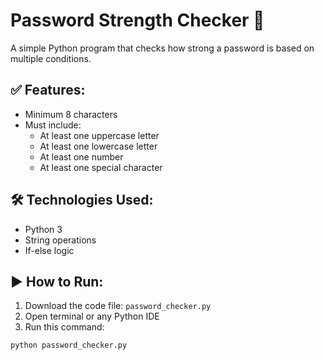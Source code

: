 # Password Strength Checker 🔐

A simple Python program that checks how strong a password is based on multiple conditions.

## ✅ Features:
- Minimum 8 characters
- Must include:
  - At least one uppercase letter
  - At least one lowercase letter
  - At least one number
  - At least one special character

## 🛠️ Technologies Used:
- Python 3
- String operations
- If-else logic

## ▶️ How to Run:
1. Download the code file: `password_checker.py`
2. Open terminal or any Python IDE
3. Run this command:
```bash
python password_checker.py
